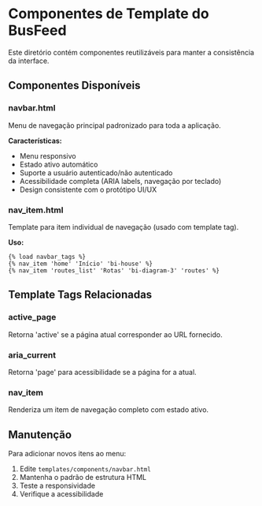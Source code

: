 # Componentes de Template do BusFeed

Este diretório contém componentes reutilizáveis para manter a consistência da interface.

## Componentes Disponíveis

### navbar.html
Menu de navegação principal padronizado para toda a aplicação.

**Características:**
- Menu responsivo
- Estado ativo automático
- Suporte a usuário autenticado/não autenticado
- Acessibilidade completa (ARIA labels, navegação por teclado)
- Design consistente com o protótipo UI/UX

### nav_item.html
Template para item individual de navegação (usado com template tag).

**Uso:**
```django
{% load navbar_tags %}
{% nav_item 'home' 'Início' 'bi-house' %}
{% nav_item 'routes_list' 'Rotas' 'bi-diagram-3' 'routes' %}
```

## Template Tags Relacionadas

### active_page
Retorna 'active' se a página atual corresponder ao URL fornecido.

### aria_current
Retorna 'page' para acessibilidade se a página for a atual.

### nav_item
Renderiza um item de navegação completo com estado ativo.

## Manutenção

Para adicionar novos itens ao menu:
1. Edite `templates/components/navbar.html`
2. Mantenha o padrão de estrutura HTML
3. Teste a responsividade
4. Verifique a acessibilidade 